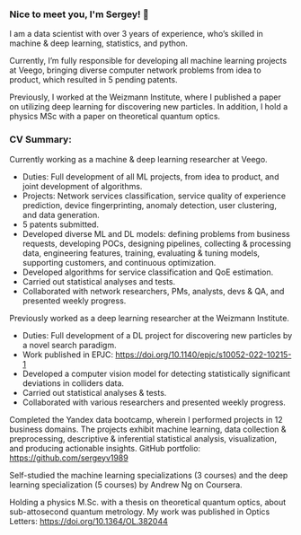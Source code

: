 ### Nice to meet you, I'm Sergey! 👋

I am a data scientist with over 3 years of experience, who’s skilled in machine & deep learning, statistics, and python.

Currently, I’m fully responsible for developing all machine learning projects at Veego, bringing diverse computer network problems from idea to product, which resulted in 5 pending patents.

Previously, I worked at the Weizmann Institute, where I published a paper on utilizing deep learning for discovering new particles. In addition, I hold a physics MSc with a paper on theoretical quantum optics.

### CV Summary:

Currently working as a machine & deep learning researcher at Veego.

* Duties: Full development of all ML projects, from idea to product, and joint development of algorithms.
* Projects: Network services classification, service quality of experience prediction, device fingerprinting, anomaly detection, user clustering, and data generation.
* 5 patents submitted.
* Developed diverse ML and DL models: defining problems from business requests, developing POCs, designing pipelines, collecting & processing data, engineering features, training, evaluating & tuning models, supporting customers, and continuous optimization.
* Developed algorithms for service classification and QoE estimation.
* Carried out statistical analyses and tests.
* Collaborated with network researchers, PMs, analysts, devs & QA, and presented weekly progress.

Previously worked as a deep learning researcher at the Weizmann Institute.

* Duties: Full development of a DL project for discovering new particles by a novel search paradigm.
* Work published in EPJC: https://doi.org/10.1140/epjc/s10052-022-10215-1
* Developed a computer vision model for detecting statistically significant deviations in colliders data.
* Carried out statistical analyses & tests.
* Collaborated with various researchers and presented weekly progress. 

Completed the Yandex data bootcamp, wherein I performed projects in 12 business domains. The projects exhibit machine learning, data collection & preprocessing, descriptive & inferential statistical analysis, visualization, and producing actionable insights.
GitHub portfolio:
https://github.com/sergeyv1989

Self-studied the machine learning specializations (3 courses) and the deep learning specialization (5 courses) by Andrew Ng on Coursera.

Holding a physics M.Sc. with a thesis on theoretical quantum optics, about sub-attosecond quantum metrology.
My work was published in Optics Letters:
https://doi.org/10.1364/OL.382044
